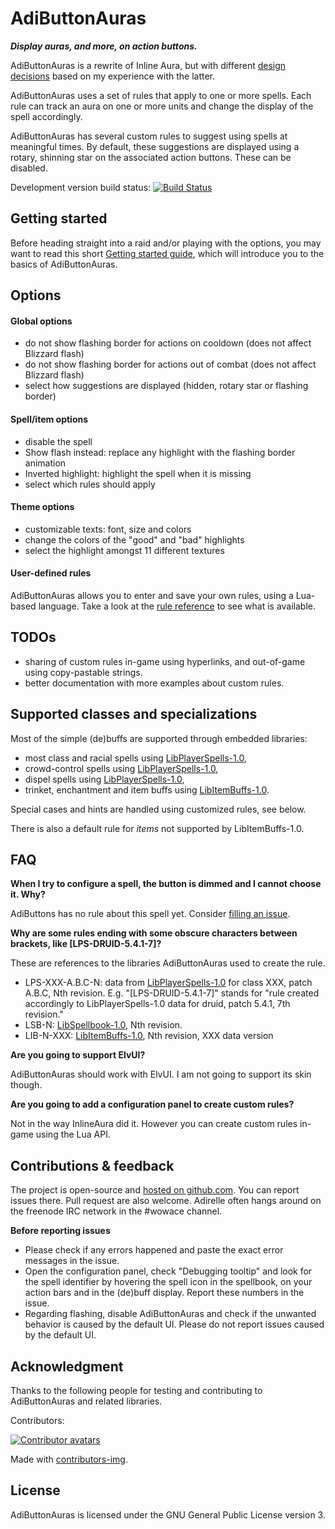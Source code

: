 AdiButtonAuras
==============

**_Display auras, and more, on action buttons._**

AdiButtonAuras is a rewrite of Inline Aura, but with different [design decisions](https://github.com/Adirelle/AdiButtonAuras/blob/master/doc/Design.md) based on my experience with the latter.

AdiButtonAuras uses a set of rules that apply to one or more spells. Each rule can track an aura on one or more units and change the display of the spell accordingly.

AdiButtonAuras has several custom rules to suggest using spells at meaningful times. By default, these suggestions are displayed using a rotary, shinning star on the associated action buttons. These can be disabled.

Development version build status: [![Build Status](https://travis-ci.org/AdiAddons/AdiButtonAuras.svg)](https://travis-ci.org/AdiAddons/AdiButtonAuras)

Getting started
---------------

Before heading straight into a raid and/or playing with the options, you may want to read this short [Getting started guide](https://github.com/AdiAddons/AdiButtonAuras/blob/master/doc/GettingStarted.md), which will introduce you to the basics of AdiButtonAuras.

Options
-------

#### Global options

 * do not show flashing border for actions on cooldown (does not affect Blizzard flash)
 * do not show flashing border for actions out of combat (does not affect Blizzard flash)
 * select how suggestions are displayed (hidden, rotary star or flashing border)

#### Spell/item options

 * disable the spell
 * Show flash instead: replace any highlight with the flashing border animation
 * Inverted highlight: highlight the spell when it is missing
 * select which rules should apply

#### Theme options

 * customizable texts: font, size and colors
 * change the colors of the "good" and "bad" highlights
 * select the highlight amongst 11 different textures

#### User-defined rules

AdiButtonAuras allows you to enter and save your own rules, using a Lua-based language. Take a look at the [rule reference](https://github.com/AdiAddons/AdiButtonAuras/blob/master/doc/RulesRef.md) to see what is available.

TODOs
-----

 * sharing of custom rules in-game using hyperlinks, and out-of-game using copy-pastable strings.
 * better documentation with more examples about custom rules.

Supported classes and specializations
-------------------------------------

Most of the simple (de)buffs are supported through embedded libraries:

 * most class and racial spells using [LibPlayerSpells-1.0](https://github.com/AdiAddons/LibPlayerSpells-1.0),
 * crowd-control spells using [LibPlayerSpells-1.0](https://github.com/AdiAddons/LibPlayerSpells-1.0),
 * dispel spells using [LibPlayerSpells-1.0](https://github.com/AdiAddons/LibPlayerSpells-1.0),
 * trinket, enchantment and item buffs using [LibItemBuffs-1.0](https://github.com/AdiAddons/LibItemBuffs-1.0/).

Special cases and hints are handled using customized rules, see below.

There is also a default rule for *items* not supported by LibItemBuffs-1.0.

FAQ
---

**When I try to configure a spell, the button is dimmed and I cannot choose it. Why?**

AdiButtons has no rule about this spell yet. Consider [filling an issue](https://github.com/AdiAddons/AdiButtonAuras/issues).

**Why are some rules ending with some obscure characters between brackets, like [LPS-DRUID-5.4.1-7]?**

These are references to the libraries AdiButtonAuras used to create the rule.

 * LPS-XXX-A.B.C-N: data from [LibPlayerSpells-1.0](https://github.com/AdiAddons/LibPlayerSpells-1.0) for class XXX, patch A.B.C, Nth revision. E.g. "[LPS-DRUID-5.4.1-7]" stands for "rule created accordingly to LibPlayerSpells-1.0 data for druid, patch 5.4.1, 7th revision."
 * LSB-N: [LibSpellbook-1.0](https://github.com/AdiAddons/LibSpellbook-1.0), Nth revision.
 * LIB-N-XXX: [LibItemBuffs-1.0](https://github.com/AdiAddons/LibItemBuffs-1.0/), Nth revision, XXX data version

**Are you going to support ElvUI?**

AdiButtonAuras should work with ElvUI. I am not going to support its skin though.

**Are you going to add a configuration panel to create custom rules?**

Not in the way InlineAura did it. However you can create custom rules in-game using the Lua API.

Contributions & feedback
------------------------

The project is open-source and [hosted on github.com](https://github.com/AdiAddons/AdiButtonAuras). You can report issues there. Pull request are also welcome. Adirelle often hangs around on the freenode IRC network in the #wowace channel.

**Before reporting issues**

 * Please check if any errors happened and paste the exact error messages in the issue.
 * Open the configuration panel, check "Debugging tooltip" and look for the spell identifier by hovering the spell icon in the spellbook, on your action bars and in the (de)buff display. Report these numbers in the issue.
 * Regarding flashing, disable AdiButtonAuras and check if the unwanted behavior is caused by the default UI. Please do not report issues caused by the default UI.

Acknowledgment
--------------

Thanks to the following people for testing and contributing to AdiButtonAuras and related libraries.

Contributors:

[![Contributor avatars](https://contributors-img.web.app/image?repo=AdiAddons/AdiButtonAuras)](https://github.com/AdiAddons/AdiButtonAuras/graphs/contributors)

Made with [contributors-img](https://contributors-img.web.app).

License
-------

AdiButtonAuras is licensed under the GNU General Public License version 3.
